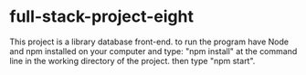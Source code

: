 # full-stack-project-eight
This project is a library database front-end. to run the program have Node and npm installed 
on your computer and type: "npm install" at the command line in the working directory of the 
project.  then type "npm start".
